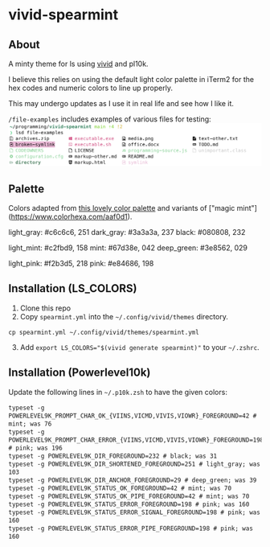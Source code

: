 # vivid-spearmint

## About
A minty theme for ls using [vivid](https://github.com/sharkdp/vivid) and pl10k.

I believe this relies on using the default light color palette in iTerm2 for the hex codes and 
numeric colors to line up properly.

This may undergo updates as I use it in real life and see how I like it.

`/file-examples` includes examples of various files for testing:
![example of theme](example.png)

## Palette
Colors adapted from [this lovely color palette](https://colorpalettes.net/color-palette-1348/) and variants of ["magic mint"] (https://www.colorhexa.com/aaf0d1).

light_gray: #c6c6c6, 251
dark_gray: #3a3a3a, 237
black: #080808, 232

light_mint: #c2fbd9, 158
mint: #67d38e, 042
deep_green: #3e8562, 029

light_pink: #f2b3d5, 218
pink: #e84686, 198


## Installation (LS_COLORS)
1. Clone this repo
2. Copy `spearmint.yml` into the `~/.config/vivid/themes` directory. 
```
cp spearmint.yml ~/.config/vivid/themes/spearmint.yml
```
3. Add `export LS_COLORS="$(vivid generate spearmint)"` to your `~/.zshrc`.

## Installation (Powerlevel10k)
Update the following lines in `~/.p10k.zsh` to have the given colors:
```
typeset -g POWERLEVEL9K_PROMPT_CHAR_OK_{VIINS,VICMD,VIVIS,VIOWR}_FOREGROUND=42 # mint; was 76
typeset -g POWERLEVEL9K_PROMPT_CHAR_ERROR_{VIINS,VICMD,VIVIS,VIOWR}_FOREGROUND=198 # pink; was 196
typeset -g POWERLEVEL9K_DIR_FOREGROUND=232 # black; was 31
typeset -g POWERLEVEL9K_DIR_SHORTENED_FOREGROUND=251 # light_gray; was 103
typeset -g POWERLEVEL9K_DIR_ANCHOR_FOREGROUND=29 # deep_green; was 39
typeset -g POWERLEVEL9K_STATUS_OK_FOREGROUND=42 # mint; was 70
typeset -g POWERLEVEL9K_STATUS_OK_PIPE_FOREGROUND=42 # mint; was 70
typeset -g POWERLEVEL9K_STATUS_ERROR_FOREGROUND=198 # pink; was 160
typeset -g POWERLEVEL9K_STATUS_ERROR_SIGNAL_FOREGROUND=198 # pink; was 160
typeset -g POWERLEVEL9K_STATUS_ERROR_PIPE_FOREGROUND=198 # pink; was 160
```